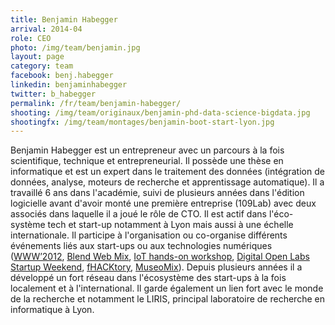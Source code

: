 ```yaml
---
title: Benjamin Habegger
arrival: 2014-04
role: CEO
photo: /img/team/benjamin.jpg
layout: page
category: team
facebook: benj.habegger
linkedin: benjaminhabegger
twitter: b_habegger
permalink: /fr/team/benjamin-habegger/
shooting: /img/team/originaux/benjamin-phd-data-science-bigdata.jpg
shootingfx: /img/team/montages/benjamin-boot-start-lyon.jpg
---
```

Benjamin Habegger est un entrepreneur avec un parcours à la fois scientifique, technique et
entrepreneurial. Il possède une thèse en informatique et est un expert dans le traitement des données
(intégration de données, analyse, moteurs de recherche et apprentissage automatique). Il a travaillé 6 ans
dans l'académie, suivi de plusieurs années dans l'édition logicielle avant d'avoir monté une première
entreprise (109Lab) avec deux associés dans laquelle il a joué le rôle de CTO. Il est actif dans l'éco-
système tech et start-up notamment à Lyon mais aussi à une échelle internationale. Il participe à l'organisation ou
co-organise différents événements liés aux start-ups ou aux technologies numériques
([WWW’2012](http://www2012.org/), [Blend Web Mix](http://www.blendwebmix.com/), [IoT hands-on workshop](http://www.atelier-objets-connectes.org/),
[Digital Open Labs Startup Weekend](http://lyon.startupweekend.org/events/sw-lyon-digital-openlabs/), [fHACKtory](http://www.fhacktory.com/), [MuseoMix](http://www.museomix.org/en/)).
Depuis plusieurs années il a développé un fort réseau dans l'écosystème des start-ups à la fois localement et à l'international. Il
garde également un lien fort avec le monde de la recherche et notamment le LIRIS, principal laboratoire de recherche en
informatique à Lyon.
